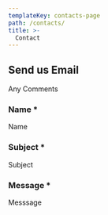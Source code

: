 ```yaml
---
templateKey: contacts-page
path: /contacts/
title: >-
  Contact
---
```


## Send us Email
Any Comments


### Name *
Name

### Subject *
Subject

### Message *
Messsage